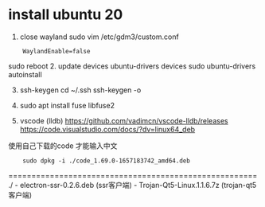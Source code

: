 # install ubuntu 20
1. close wayland
sudo vim /etc/gdm3/custom.conf 
```
    WaylandEnable=false
```
sudo reboot
2. update devices
ubuntu-drivers devices
sudo ubuntu-drivers autoinstall

3. ssh-keygen
cd ~/.ssh
ssh-keygen -o

4. sudo apt install fuse libfuse2

5. vscode (lldb)
https://github.com/vadimcn/vscode-lldb/releases
https://code.visualstudio.com/docs/?dv=linux64_deb

使用自己下载的code 才能输入中文
```
    sudo dpkg -i ./code_1.69.0-1657183742_amd64.deb 
```

======================================================
./
    - electron-ssr-0.2.6.deb (ssr客户端)
    - Trojan-Qt5-Linux.1.1.6.7z (trojan-qt5 客户端)

